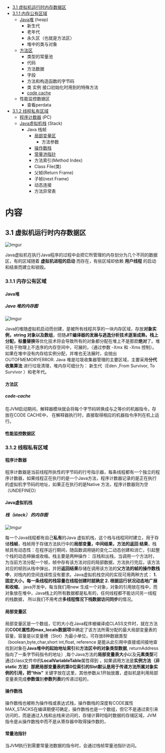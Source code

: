

 *  [3.1  虚拟机运行时内存数据区](#31--虚拟机运行时内)
  * [3.1.1  内存公有区域](#311--内存公有区域)
       *  [Java堆](#Java堆 ) (heap)
          *  新生代
          *  老年代
          *  永久区（也就是方法区）
          *  堆中的类与对象
      *  [方法区](#方法区)
          *  类型的常量池
          *  代码
          *  方法数据
          *  字段
          *  方法和构造函数的字节码
          *  类 实例 接口初始化时用到的特殊方法
          *  [code cache](#code-cache)
      *   性能监控数据区 
          *  查看perdata
  * [3.1.2  线程私有区域](#312--线程私有区域)
      *  [程序计数器](#程序计数器) (PC)
      *  [Java虚拟机栈](#Java虚拟机栈) (Stack)
          *  Java 栈帧
             *  [局部变量区](#局部变量区)
                *  方法参数
             *  [操作数栈](#操作数栈)
             *  [常量池指针](#常量池指针)
             *  方法索引(Method Index)
             *  Class File(类)
             *  父帧(Return Frame)
             *  子帧(next Frame)
             *  动态连接
             *  方法异常表


# 内容

## 3.1  虚拟机运行时内存数据区

![Imgur](https://farm5.staticflickr.com/4844/44526811110_9affbba6c2_o.jpg)

   Java虚拟机在执行Java程序的过程中会把它所管理的内存划分为几个不同的数据区，有的区域随着 **虚拟机进程的启动** 而存在，有些区域却依赖
   **用户线程** 的启动和结束而建立和销毁。

### 3.1.1  内存公有区域
#### Java堆 
#####   **Java 堆的内存图**
   
   ![Imgur](https://farm5.staticflickr.com/4876/45634912874_19b30292af_o.jpg)
   
   Java的堆随虚拟机启动而创建，是被所有线程共享的一块内存区域，存放**对象实例，string 对象以及数组**，但随**JIT编译器的发展与逃逸分析技术逐渐成熟，栈上分配，标量替换**等优化技术将会导致所有的对象都分配在堆上不是那麽**绝对**了。堆可处于物理上不连序的内存空间中，可展的，（通过参数 -Xmx 和
   -Xms 控制）。如果在堆中没有内存给实例分配，并堆也无法展时，会抛出OUTOFMEMORYERROR. Java 堆是垃圾收集器管理的主要区域，主要采用**分代收集算法**
  进行垃圾清理，堆内存可细分为： 新生代（Eden ,From Survivor, To Survivor ）和老年代。
   
   
#### 方法区
##### code-cache
  在JVM启动期间，解释器模块就会将每个字节码转换成与之等价的机器指令，存放在CODE CACHE中， 在解释器执行时，直接取得相应的机器指令序列在机上运行。

#### 性能监控数据区

### 3.1.2  线程私有区域

#### 程序计数器

   程序计数器是当前线程所执性的字节码的行号指示器，每条线程都有一个独立的程序计数器，如果线程正在执行的是一个Java方法，程序计数器记录的是正在执行
   的虚拟机字节码的地址，如果正在执行的是Native 方法，程序计数器则为空（UNDEFINED）
   
#### Java虚拟机栈

#####   **栈（stack） 的内存图**
![Imgur](https://farm5.staticflickr.com/4827/32491357838_44122ee017_o.jpg)

   每一个Java线程都有自己**私有**的Java 虚拟机栈，这个栈与线程同时建立，用于存储**栈帧**，栈帧用于存储方法执行中的**局部变量，中间结果，方法的返回
   结果**，栈帧具有动态性：在程序运行期间，随函数调用链的变化二动态创建和消亡，引起整个栈的动态伸展或收缩。栈主要是两种操作： 压栈和出栈，当调用一个方法时，为当前方法分配一个帧，帧中存有该方法对应的局部数据，方法执行完后，该方法对应的帧则从栈中弹出，并把**返回结果**存储在调用该方法的**父方法的帧的操作数栈中**，对栈内的空间连续性没有要求。Java虚拟机栈空间的实现可用两种方式： **1. 固定大小，每一条线程的栈容量在线程创建时就确定 2. 根据运行状况动态地广展和收缩**。 
   java开发中，每当我们用new 生成一个对象，对象的引用放在栈中，而对象放在堆中，Java栈上的所有数据都是私有的，任何线程都不能访问另一线程的栈数据，
   所以我们不用考虑**多线程情况下栈数据访问同步**的情况。
   
#### 局部变量区

  局部变量区是一个数组，它的大小在Java程序被编译成CLASS文件时，就在方法的**CODE属性的max_locals数据项**中确定了该方法所需分配的最大局部变量表的容量，容量是以变量槽（Slot）为最小单位，可存放8种数据类型（boolean,byte,char,short int,float, reference 是能从此引用中直接或间接地查找到对象在**Java堆中的起始地址索引**和**方法区中的对象类型数据**, returnAddress 指向了一条字节码指令的地址）,每个Java方法的**局部变量表大小**以及**元素类型**可通过class文件中的**LocalVariableTable**属性得到 ，如果调用方法是**实例方法（非static 方法）**那麽局部变量表的第0位索引的Slot默认是用于传递方法所属对象实例的引用，把**“this”** 关键字放在这里，其他参数从1开始放置，虚拟机是利用局部变量表完成**参数值**到**参数列表**的传递过程的，

#### 操作数栈
   操作数栈也被称为操作栈或表达式栈，操作数栈的深度有CODE属性MAX_STACKS在编译期便可确定，操作数栈也是一个数组，但它不是通过索引来访问的，而是通过入栈和出栈来访问的，存储计算时临时数据的存储区域，JVM指令是从操作数栈中而不是从寄存器中取得操作数的，
  
   
#### 常量池指针   
   当JVM执行到需要常量池数据的指令时，会通过栈帧常量池指针访问。

   
   
